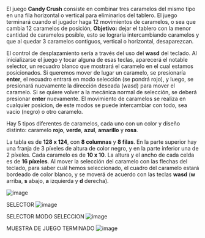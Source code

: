 El juego **Candy Crush** consiste en combinar tres caramelos del mismo tipo en una fila horizontal o vertical para eliminarlos del tablero. El juego terminará cuando el jugador haga 12 movimientos de caramelos, o sea que cambia 12 caramelos de posición, **Objetivo:** dejar el tablero con la menor cantidad de caramelos posible, esto se lograría intercambiando caramelos y que al quedar 3 caramelos contiguos, vertical o horizontal, desaparezcan.

El control de desplazamiento sería a través del uso del **wasd** del teclado. Al inicializarse el juego y tocar alguna de esas teclas, aparecerá el notable selector, un recuadro blanco que mostrará el caramelo en el cual estamos posicionados. Si queremos mover de lugar un caramelo, se presionaría **enter**, el recuadro entrará en modo selección (se pondrá rojo), y luego, se presionará nuevamente la dirección deseada (wasd) para mover el caramelo. Si se quiere volver a la mecánica normal de selección, se deberá presionar **enter** nuevamente. El movimiento de caramelos se realiza en cualquier posicion, de este modos se puede intercambiar con todo, sea vacio (negro) o otro caramelo. 

Hay 5 tipos diferentes de caramelos, cada uno con un color y diseño distinto: caramelo **rojo**, **verde**, **azul**, **amarillo** y **rosa**.

La tabla es de **128 x 124**, con **8 columnas** y **8 filas**. En la parte superior hay una franja de 3 píxeles de altura de color negro, y en la parte inferior una de 2 píxeles. Cada caramelo es de **10 x 10**. La altura y el ancho de cada celda es de **16 píxeles**. Al mover la selección del caramelo con las flechas del teclado, para saber cuál hemos seleccionado, el cuadro del caramelo estará bordeado de color blanco, y se moverá de acuerdo con las teclas **wasd** (**w** arriba, **s** abajo, **a** izquierda y **d** derecha).

![image](https://github.com/user-attachments/assets/4b3e30bc-5c47-4829-a244-1680827e9731)

SELECTOR
![image](https://github.com/user-attachments/assets/bc5b61d3-74c1-4f0f-b586-a59b668dba80)

SELECTOR MODO SELECCION
![image](https://github.com/user-attachments/assets/f3a8726a-5e71-4ed2-82ff-b167981f5518)

MUESTRA DE JUEGO TERMINADO
![image](https://github.com/user-attachments/assets/bf051f46-9bdf-4332-8a15-70638627febb)
